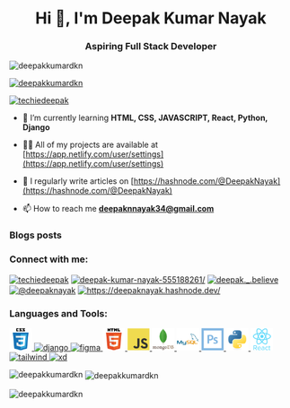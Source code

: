 <h1 align="center">Hi 👋, I'm Deepak Kumar Nayak</h1>
<h3 align="center">Aspiring Full Stack Developer</h3>

<p align="left"> <img src="https://komarev.com/ghpvc/?username=deepakkumardkn&label=Profile%20views&color=0e75b6&style=flat" alt="deepakkumardkn" /> </p>

<p align="left"> <a href="https://github.com/ryo-ma/github-profile-trophy"><img src="https://github-profile-trophy.vercel.app/?username=deepakkumardkn" alt="deepakkumardkn" /></a> </p>

<p align="left"> <a href="https://twitter.com/techiedeepak" target="blank"><img src="https://img.shields.io/twitter/follow/techiedeepak?logo=twitter&style=for-the-badge" alt="techiedeepak" /></a> </p>

- 🌱 I’m currently learning **HTML, CSS, JAVASCRIPT, React, Python, Django**

- 👨‍💻 All of my projects are available at [https://app.netlify.com/user/settings](https://app.netlify.com/user/settings)

- 📝 I regularly write articles on [https://hashnode.com/@DeepakNayak](https://hashnode.com/@DeepakNayak)

- 📫 How to reach me **deepaknnayak34@gmail.com**

### Blogs posts
<!-- BLOG-POST-LIST:START -->
<!-- BLOG-POST-LIST:END -->

<h3 align="left">Connect with me:</h3>
<p align="left">
<a href="https://twitter.com/techiedeepak" target="blank"><img align="center" src="https://raw.githubusercontent.com/rahuldkjain/github-profile-readme-generator/master/src/images/icons/Social/twitter.svg" alt="techiedeepak" height="30" width="40" /></a>
<a href="https://linkedin.com/in/deepak-kumar-nayak-555188261/" target="blank"><img align="center" src="https://raw.githubusercontent.com/rahuldkjain/github-profile-readme-generator/master/src/images/icons/Social/linked-in-alt.svg" alt="deepak-kumar-nayak-555188261/" height="30" width="40" /></a>
<a href="https://instagram.com/deepak._.believe" target="blank"><img align="center" src="https://raw.githubusercontent.com/rahuldkjain/github-profile-readme-generator/master/src/images/icons/Social/instagram.svg" alt="deepak._.believe" height="30" width="40" /></a>
<a href="https://hashnode.com/@deepaknayak" target="blank"><img align="center" src="https://raw.githubusercontent.com/rahuldkjain/github-profile-readme-generator/master/src/images/icons/Social/hashnode.svg" alt="@deepaknayak" height="30" width="40" /></a>
<a href="/https://deepaknayak.hashnode.dev/" target="blank"><img align="center" src="https://raw.githubusercontent.com/rahuldkjain/github-profile-readme-generator/master/src/images/icons/Social/rss.svg" alt="https://deepaknayak.hashnode.dev/" height="30" width="40" /></a>
</p>

<h3 align="left">Languages and Tools:</h3>
<p align="left"> <a href="https://www.w3schools.com/css/" target="_blank" rel="noreferrer"> <img src="https://raw.githubusercontent.com/devicons/devicon/master/icons/css3/css3-original-wordmark.svg" alt="css3" width="40" height="40"/> </a> <a href="https://www.djangoproject.com/" target="_blank" rel="noreferrer"> <img src="https://cdn.worldvectorlogo.com/logos/django.svg" alt="django" width="40" height="40"/> </a> <a href="https://www.figma.com/" target="_blank" rel="noreferrer"> <img src="https://www.vectorlogo.zone/logos/figma/figma-icon.svg" alt="figma" width="40" height="40"/> </a> <a href="https://www.w3.org/html/" target="_blank" rel="noreferrer"> <img src="https://raw.githubusercontent.com/devicons/devicon/master/icons/html5/html5-original-wordmark.svg" alt="html5" width="40" height="40"/> </a> <a href="https://developer.mozilla.org/en-US/docs/Web/JavaScript" target="_blank" rel="noreferrer"> <img src="https://raw.githubusercontent.com/devicons/devicon/master/icons/javascript/javascript-original.svg" alt="javascript" width="40" height="40"/> </a> <a href="https://www.mongodb.com/" target="_blank" rel="noreferrer"> <img src="https://raw.githubusercontent.com/devicons/devicon/master/icons/mongodb/mongodb-original-wordmark.svg" alt="mongodb" width="40" height="40"/> </a> <a href="https://www.mysql.com/" target="_blank" rel="noreferrer"> <img src="https://raw.githubusercontent.com/devicons/devicon/master/icons/mysql/mysql-original-wordmark.svg" alt="mysql" width="40" height="40"/> </a> <a href="https://www.photoshop.com/en" target="_blank" rel="noreferrer"> <img src="https://raw.githubusercontent.com/devicons/devicon/master/icons/photoshop/photoshop-line.svg" alt="photoshop" width="40" height="40"/> </a> <a href="https://www.python.org" target="_blank" rel="noreferrer"> <img src="https://raw.githubusercontent.com/devicons/devicon/master/icons/python/python-original.svg" alt="python" width="40" height="40"/> </a> <a href="https://reactjs.org/" target="_blank" rel="noreferrer"> <img src="https://raw.githubusercontent.com/devicons/devicon/master/icons/react/react-original-wordmark.svg" alt="react" width="40" height="40"/> </a> <a href="https://tailwindcss.com/" target="_blank" rel="noreferrer"> <img src="https://www.vectorlogo.zone/logos/tailwindcss/tailwindcss-icon.svg" alt="tailwind" width="40" height="40"/> </a> <a href="https://www.adobe.com/products/xd.html" target="_blank" rel="noreferrer"> <img src="https://cdn.worldvectorlogo.com/logos/adobe-xd.svg" alt="xd" width="40" height="40"/> </a> </p>

<p><img align="left" src="https://github-readme-stats.vercel.app/api/top-langs?username=deepakkumardkn&show_icons=true&locale=en&layout=compact" alt="deepakkumardkn" /></p>

<p>&nbsp;<img align="center" src="https://github-readme-stats.vercel.app/api?username=deepakkumardkn&show_icons=true&locale=en" alt="deepakkumardkn" /></p>

<p><img align="center" src="https://github-readme-streak-stats.herokuapp.com/?user=deepakkumardkn&" alt="deepakkumardkn" /></p>
